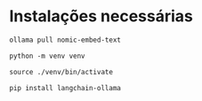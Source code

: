 # Instalações necessárias

```diff
ollama pull nomic-embed-text
```

```diff
python -m venv venv
```

```diff
source ./venv/bin/activate
```

```diff
pip install langchain-ollama
```
